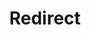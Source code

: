 ﻿---
layout: src/layouts/Redirect.astro
title: Redirect
redirect: /docs/installation/octopus-server-linux-container/troubleshooting-octopus-server-in-a-container
pubDate:  2023-01-01
navSearch: false
navSitemap: false
navMenu: false
---

